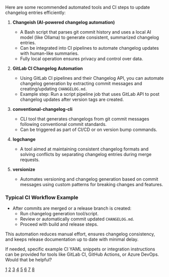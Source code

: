 Here are some recommended automated tools and CI steps to update changelog entries efficiently:

1. **Changeish (AI-powered changelog automation)**
    - A Bash script that parses git commit history and uses a local AI model (like Ollama) to generate consistent, summarized changelog entries.
    - Can be integrated into CI pipelines to automate changelog updates with human-like summaries.
    - Fully local operation ensures privacy and control over data.

2. **GitLab CI Changelog Automation**
    - Using GitLab CI pipelines and their Changelog API, you can automate changelog generation by extracting commit messages and creating/updating `CHANGELOG.md`.
    - Example step: Run a script pipeline job that uses GitLab API to post changelog updates after version tags are created.

3. **conventional-changelog-cli**
    - CLI tool that generates changelogs from git commit messages following conventional commit standards.
    - Can be triggered as part of CI/CD or on version bump commands.

4. **logchange**
    - A tool aimed at maintaining consistent changelog formats and solving conflicts by separating changelog entries during merge requests.

5. **versionize**
    - Automates versioning and changelog generation based on commit messages using custom patterns for breaking changes and features.

### Typical CI Workflow Example
- After commits are merged or a release branch is created:
    - Run changelog generation tool/script.
    - Review or automatically commit updated `CHANGELOG.md`.
    - Proceed with build and release steps.

This automation reduces manual effort, ensures changelog consistency, and keeps release documentation up to date with minimal delay.

If needed, specific example CI YAML snippets or integration instructions can be provided for tools like GitLab CI, GitHub Actions, or Azure DevOps. Would that be helpful?

[1](https://dev.to/itlackey/changeish-automate-your-changelog-with-ai-45kj)
[2](https://blog.schoenwald.aero/awesome-changelog-and-release-page-creation-with-gitlab-ci-409640b5ddd7)
[3](https://about.gitlab.com/blog/tutorial-automated-release-and-release-notes-with-gitlab/)
[4](https://dev.to/devsatasurion/automate-changelogs-to-ease-your-release-282)
[5](https://www.reddit.com/r/devops/comments/phwcbw/automate_changelogmd_generation_w/)
[6](https://github.com/logchange/logchange)
[7](https://zeet.co/blog/changelog-tool)
[8](https://github.com/versionize/versionize)